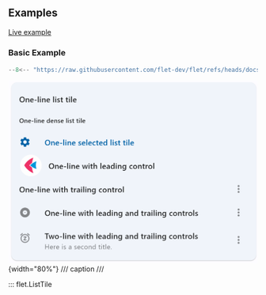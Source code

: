 ## Examples

[Live example](https://flet-controls-gallery.fly.dev/layout/listtile)

### Basic Example

```python
--8<-- "https://raw.githubusercontent.com/flet-dev/flet/refs/heads/docs/sdk/python/examples/controls/list-tile/basic.py"
```

![basic](https://raw.githubusercontent.com/flet-dev/flet/docs/sdk/python/examples/controls/list-tile/media/basic.png){width="80%"}
/// caption
///

::: flet.ListTile

